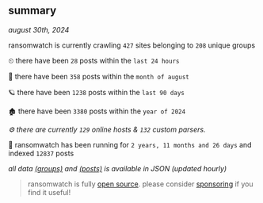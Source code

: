 
## summary
_august 30th, 2024_

ransomwatch is currently crawling `427` sites belonging to `208` unique groups

⏲ there have been `28` posts within the `last 24 hours`

🦈 there have been `358` posts within the `month of august`

🪐 there have been `1238` posts within the `last 90 days`

🏚 there have been `3380` posts within the `year of 2024`

_⚙️ there are currently `129` online hosts & `132` custom parsers._

🦕 ransomwatch has been running for `2 years, 11 months and 26 days` and indexed `12837` posts

_all data  [(groups)](http://ransomwhat.telemetry.ltd/groups) and [(posts)](http://ransomwhat.telemetry.ltd/posts) is available in JSON (updated hourly)_

> ransomwatch is fully [open source](https://github.com/joshhighet/ransomwatch#ransomwatch--). please consider [sponsoring](https://github.com/sponsors/joshhighet) if you find it useful!
